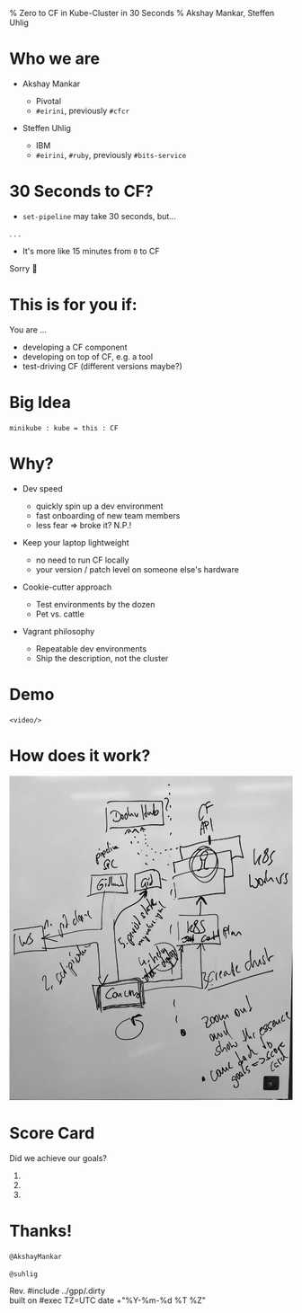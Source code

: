 % Zero to CF in Kube-Cluster in 30 Seconds
% Akshay Mankar, Steffen Uhlig

# Who we are

- Akshay Mankar
  * Pivotal
  * `#eirini`, previously `#cfcr`

- Steffen Uhlig
  * IBM
  * `#eirini`, `#ruby`, previously `#bits-service`

# 30 Seconds to CF?

* `set-pipeline` may take 30 seconds, but...

. . .

* It's more like 15 minutes from `0` to CF

Sorry 🤠

# This is for you if:

You are ...

* developing a CF component
* developing on top of CF, e.g. a tool
* test-driving CF (different versions maybe?)

# Big Idea

`minikube : kube = this : CF`

# Why?

* Dev speed
  - quickly spin up a dev environment
  - fast onboarding of new team members
  - less fear
    => broke it? N.P.!

* Keep your laptop lightweight
  - no need to run CF locally
  - your version / patch level on someone else's hardware

* Cookie-cutter approach
  - Test environments by the dozen
  - Pet vs. cattle

* Vagrant philosophy
  - Repeatable dev environments
  - Ship the description, not the cluster

# Demo

`<video/>`

# How does it work?

![](pipeline-sketch.jpg)

# Score Card

Did we achieve our goals?

1.
1.
1.

# Thanks!

`@AkshayMankar`

`@suhlig`

<div class="mini">
  Rev.
  #include ../gpp/.dirty

  <br/>
  built on
  #exec TZ=UTC date +"%Y-%m-%d %T %Z"
 </div>
